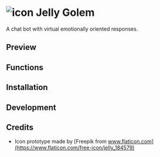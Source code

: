 # ![icon](https://i.ibb.co/Vmng8jW/Icon-64.png) Jelly Golem 

A chat bot with virtual emotionally oriented responses.

## Preview

## Functions

## Installation

## Development

## Credits

* Icon prototype made by [Freepik from www.flaticon.com](https://www.flaticon.com/free-icon/jelly_184579)
